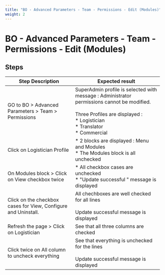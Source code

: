 ```yaml
---
title: "BO - Advanced Parameters - Team - Permissions - Edit (Modules)"
weight: 2
---
```


# BO - Advanced Parameters - Team - Permissions - Edit (Modules)
## Steps
| Step Description | Expected result |
| ----- | ----- |
| GO to BO > Advanced Parameters > Team > Permissions | SuperAdmin profile is selected with message : Administrator permissions cannot be modified.<br><br>Three Profiles are displayed : <br> * Logistician<br> * Translator<br> * Commercial |
| Click on Logistician Profile | * 2 blocks are displayed : Menu and Modules<br> * The Modules block is all unchecked |
| On Modules block > Click on View checkbox twice | * All checkbox cases are unchecked<br> * "Update successful " message is displayed |
| Click on the checkbox cases for View, Configure and Uninstall. | All chechboxes are well checked for all lines<br><br>Update successful message is displayed |
| Refresh the page > Click on Logistician | See that all three columns are checked |
| Click twice on All column to uncheck everything | See that everything is unchecked for the lines <br><br>Update successful message is displayed |
